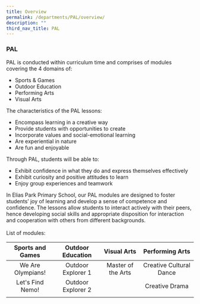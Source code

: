 ```yaml
---
title: Overview
permalink: /departments/PAL/overview/
description: ""
third_nav_title: PAL
---
```

### PAL

PAL is conducted within curriculum time and comprises of modules covering the 4 domains of:   

*   Sports & Games
*   Outdoor Education
*   Performing Arts 
*   Visual Arts

  
The characteristics of the PAL lessons:   

*   Encompass learning in a creative way
*   Provide students with opportunities to create
*   Incorporate values and social-emotional learning 
*   Are experiential in nature
*   Are fun and enjoyable

  
Through PAL, students will be able to:  

*   Exhibit confidence in what they do and express themselves effectively
*   Exhibit curiosity and positive attitudes to learn
*   Enjoy group experiences and teamwork

  
In Elias Park Primary School, our PAL modules are designed to foster students’ joy of learning and develop a sense of competence and confidence. The lessons allow students to interact actively with their peers, hence developing social skills and appropriate disposition for interaction and cooperation with others from different backgrounds.   
     
List of modules:

| Sports and Games | Outdoor Education | Visual Arts | Performing Arts |
|:---:|:---:|:---:|:---:|
| We Are Olympians!  | Outdoor Explorer 1 | Master of the Arts | Creative Cultural Dance |
| Let's Find Nemo! | Outdoor Explorer 2 | | Creative Drama |
|  |  |  |  |
